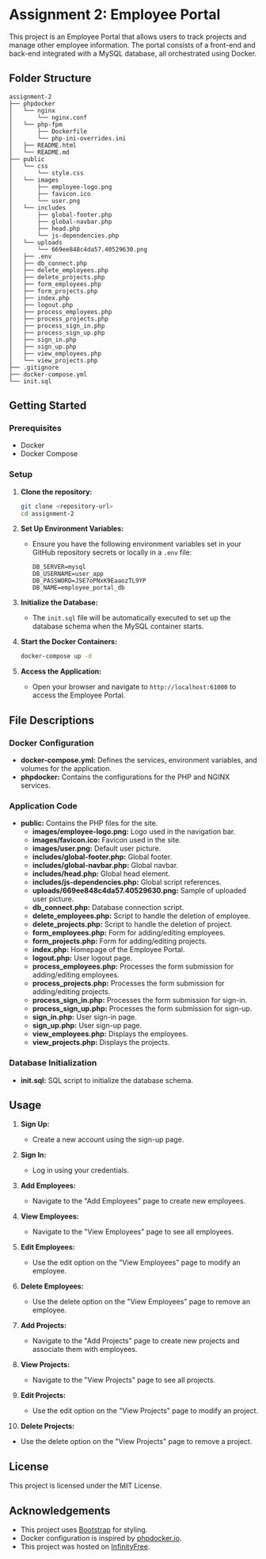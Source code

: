 
# Assignment 2: Employee Portal

This project is an Employee Portal that allows users to track projects and manage other employee information. The portal consists of a front-end and back-end integrated with a MySQL database, all orchestrated using Docker.

## Folder Structure

```
assignment-2
├── phpdocker
│   └── nginx
│       └── nginx.conf
│   └── php-fpm
│       ├── Dockerfile
│       └── php-ini-overrides.ini
│   ├── README.html
│   └── README.md
├── public
│   └── css
│       └── style.css
│   └── images
│       ├── employee-logo.png
│       ├── favicon.ico
│       └── user.png
│   └── includes
│       ├── global-footer.php
│       ├── global-navbar.php
│       ├── head.php
│       └── js-dependencies.php
│   └── uploads
│       └── 669ee848c4da57.40529630.png
│   ├── .env
│   ├── db_connect.php
│   ├── delete_employees.php
│   ├── delete_projects.php
│   ├── form_employees.php
│   ├── form_projects.php
│   ├── index.php
│   ├── logout.php
│   ├── process_employees.php
│   ├── process_projects.php
│   ├── process_sign_in.php
│   ├── process_sign_up.php
│   ├── sign_in.php
│   ├── sign_up.php
│   ├── view_employees.php
│   └── view_projects.php
├── .gitignore
├── docker-compose.yml
└── init.sql
```

## Getting Started

### Prerequisites

- Docker
- Docker Compose

### Setup

1. **Clone the repository:**
   ```sh
   git clone <repository-url>
   cd assignment-2
   ```

2. **Set Up Environment Variables:**
   - Ensure you have the following environment variables set in your GitHub repository secrets or locally in a `.env` file:
     ```
     DB_SERVER=mysql
     DB_USERNAME=user_app
     DB_PASSWORD=J5E7oPNxK9EaaozTL9YP
     DB_NAME=employee_portal_db
     ```

3. **Initialize the Database:**
   - The `init.sql` file will be automatically executed to set up the database schema when the MySQL container starts.

4. **Start the Docker Containers:**
   ```sh
   docker-compose up -d
   ```

5. **Access the Application:**
   - Open your browser and navigate to `http://localhost:61000` to access the Employee Portal.

## File Descriptions

### Docker Configuration

- **docker-compose.yml:** Defines the services, environment variables, and volumes for the application.
- **phpdocker:** Contains the configurations for the PHP and NGINX services.

### Application Code

- **public:** Contains the PHP files for the site.
  - **images/employee-logo.png:** Logo used in the navigation bar.
  - **images/favicon.ico:** Favicon used in the site.
  - **images/user.png:** Default user picture.
  - **includes/global-footer.php:** Global footer.
  - **includes/global-navbar.php:** Global navbar.
  - **includes/head.php:** Global head element.
  - **includes/js-dependencies.php:** Global script references.
  - **uploads/669ee848c4da57.40529630.png:** Sample of uploaded user picture.
  - **db_connect.php:** Database connection script.
  - **delete_employees.php:** Script to handle the deletion of employee.
  - **delete_projects.php:** Script to handle the deletion of project.
  - **form_employees.php:** Form for adding/editing employees.
  - **form_projects.php:** Form for adding/editing projects.
  - **index.php:** Homepage of the Employee Portal.
  - **logout.php:** User logout page.
  - **process_employees.php:** Processes the form submission for adding/editing employees.
  - **process_projects.php:** Processes the form submission for adding/editing projects.
  - **process_sign_in.php:** Processes the form submission for sign-in.
  - **process_sign_up.php:** Processes the form submission for sign-up.
  - **sign_in.php:** User sign-in page.
  - **sign_up.php:** User sign-up page.
  - **view_employees.php:** Displays the employees.
  - **view_projects.php:** Displays the projects.

### Database Initialization

- **init.sql:** SQL script to initialize the database schema.

## Usage

1. **Sign Up:**
   - Create a new account using the sign-up page.

2. **Sign In:**
   - Log in using your credentials.

3. **Add Employees:**
   - Navigate to the "Add Employees" page to create new employees.

4. **View Employees:**
   - Navigate to the "View Employees" page to see all employees.

5. **Edit Employees:**
   - Use the edit option on the "View Employees" page to modify an employee.

6. **Delete Employees:**
   - Use the delete option on the "View Employees" page to remove an employee.

7. **Add Projects:**
   - Navigate to the "Add Projects" page to create new projects and associate them with employees.

8. **View Projects:**
   - Navigate to the "View Projects" page to see all projects.

9. **Edit Projects:**
   - Use the edit option on the "View Projects" page to modify an project.

10. **Delete Projects:**
   - Use the delete option on the "View Projects" page to remove a project.

## License

This project is licensed under the MIT License.

## Acknowledgements

- This project uses [Bootstrap](https://getbootstrap.com/) for styling.
- Docker configuration is inspired by [phpdocker.io](https://phpdocker.io/).
- This project was hosted on [InfinityFree](https://www.infinityfree.com/).
